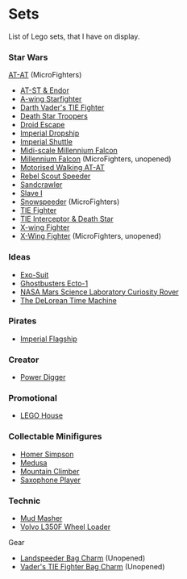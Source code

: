 # Sets
List of Lego sets, that I have on display.

### Star Wars
[AT-AT](http://brickset.com/sets/75075-1) (MicroFighters)
* [AT-ST & Endor](http://brickset.com/sets/9679-1)
* [A-wing Starfighter](http://brickset.com/sets/75003-1)
* [Darth Vader's TIE Fighter](http://brickset.com/sets/8017-1)
* [Death Star Troopers](http://brickset.com/sets/75034-1)
* [Droid Escape](http://brickset.com/sets/9490-1)
* [Imperial Dropship](http://brickset.com/sets/7667-1)
* [Imperial Shuttle](http://brickset.com/sets/10212-1)
* [Midi-scale Millennium Falcon](http://brickset.com/sets/7778-1)
* [Millennium Falcon](http://brickset.com/sets/75030-1) (MicroFighters, unopened)
* [Motorised Walking AT-AT](http://brickset.com/sets/10178-1)
* [Rebel Scout Speeder](http://brickset.com/sets/7668-1)
* [Sandcrawler](http://brickset.com/sets/75059-1)
* [Slave I](http://brickset.com/sets/75060-1)
* [Snowspeeder](http://brickset.com/sets/75074-1) (MicroFighters)
* [TIE Fighter](http://brickset.com/sets/9492-1)
* [TIE Interceptor & Death Star](http://brickset.com/sets/9676-1)
* [X-wing Fighter](http://brickset.com/sets/6212-1)
* [X-Wing Fighter](http://brickset.com/sets/75032-1) (MicroFighters, unopened)

### Ideas
* [Exo-Suit](http://brickset.com/sets/21109-1)
* [Ghostbusters Ecto-1](http://brickset.com/sets/21108-1)
* [NASA Mars Science Laboratory Curiosity Rover](http://brickset.com/sets/21104-1)
* [The DeLorean Time Machine](http://brickset.com/sets/21103-1)

### Pirates
* [Imperial Flagship](http://brickset.com/sets/10210-1)

### Creator
* [Power Digger](http://brickset.com/sets/31014-1)

### Promotional
* [LEGO House](http://brickset.com/sets/4000010-1)

### Collectable Minifigures
* [Homer Simpson](http://brickset.com/sets/71005-1)
* [Medusa](http://brickset.com/sets/71001-2)
* [Mountain Climber](http://brickset.com/sets/71002-9)
* [Saxophone Player](http://brickset.com/sets/71002-12)

### Technic
* [Mud Masher](http://brickset.com/sets/8226-1)
* [Volvo L350F Wheel Loader](http://brickset.com/sets/42030-1)

Gear
* [Landspeeder Bag Charm](http://brickset.com/sets/852245-1) (Unopened)
* [Vader's TIE Fighter Bag Charm](http://brickset.com/sets/852115-1) (Unopened)